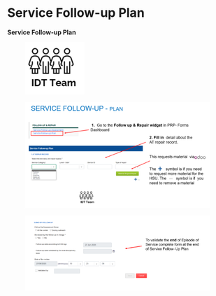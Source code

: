 # Service Follow-up Plan

**Service Follow-up Plan**

<figure><img src="../../../.gitbook/assets/image (129).png" alt=""><figcaption></figcaption></figure>

<figure><img src="../../../.gitbook/assets/image (130).png" alt=""><figcaption></figcaption></figure>

<figure><img src="../../../.gitbook/assets/image (131).png" alt=""><figcaption></figcaption></figure>
